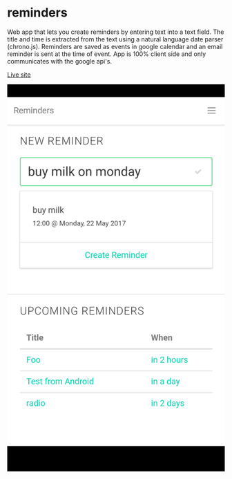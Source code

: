 # reminders

Web app that lets you create reminders by entering text into a text field. The title and time is extracted from the text
using a natural language date parser (chrono.js). Reminders are saved as events in google calendar and an email reminder
is sent at the time of event. App is 100% client side and only communicates with the google api's.

[Live site](reminders.rasmussen.io)


![Android screenshot](/screenshots/android.png?raw=true)

